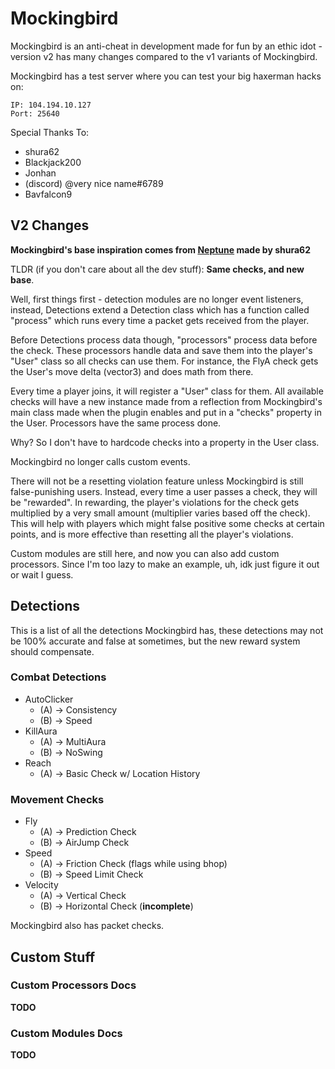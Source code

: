 # Mockingbird
Mockingbird is an anti-cheat in development made for fun by an ethic idot - version v2 has
many changes compared to the v1 variants of Mockingbird.

Mockingbird has a test server where you can test your big haxerman hacks on:
```
IP: 104.194.10.127
Port: 25640
```

Special Thanks To:
- shura62
- Blackjack200
- Jonhan
- (discord) @very nice name#6789
- Bavfalcon9

## V2 Changes
**Mockingbird's base inspiration comes from [Neptune](https://github.com/shura62/Neptune/) made by shura62**

TLDR (if you don't care about all the dev stuff): **__Same checks, and new base__**.

Well, first things first - detection modules are no longer event listeners, instead, Detections
extend a Detection class which has a function called "process" which runs every time a packet gets received from the player.

Before Detections process data though, "processors" process data before the check. These processors
handle data and save them into the player's "User" class so all checks can use them. For instance, the FlyA
check gets the User's move delta (vector3) and does math from there.

Every time a player joins, it will register a "User" class for them. All available checks will
have a new instance made from a reflection from Mockingbird's main class made when the plugin enables
and put in a "checks" property in the User. Processors have the same process done.

Why? So I don't have to hardcode checks into a property in the User class.

Mockingbird no longer calls custom events.

There will not be a resetting violation feature unless Mockingbird is still false-punishing users.
Instead, every time a user passes a check, they will be "rewarded". In rewarding, the player's violations
for the check gets multiplied by a very small amount (multiplier varies based off the check). This will help with players which
might false positive some checks at certain points, and is more effective than resetting all the player's violations. 

Custom modules are still here, and now you can also add custom processors. Since I'm too lazy to make
an example, uh, idk just figure it out or wait I guess.

## Detections
This is a list of all the detections Mockingbird has, these detections may not be 100% accurate
and false at sometimes, but the new reward system should compensate.

### Combat Detections
- AutoClicker
    - (A) -> Consistency
    - (B) -> Speed
- KillAura
    - (A) -> MultiAura
    - (B) -> NoSwing
- Reach
    - (A) -> Basic Check w/ Location History
### Movement Checks
- Fly
    - (A) -> Prediction Check
    - (B) -> AirJump Check
- Speed
    - (A) -> Friction Check (flags while using bhop)
    - (B) -> Speed Limit Check
- Velocity
    - (A) -> Vertical Check
    - (B) -> Horizontal Check (**incomplete**)

Mockingbird also has packet checks.

## Custom Stuff
### Custom Processors Docs
**TODO**
### Custom Modules Docs
**TODO**